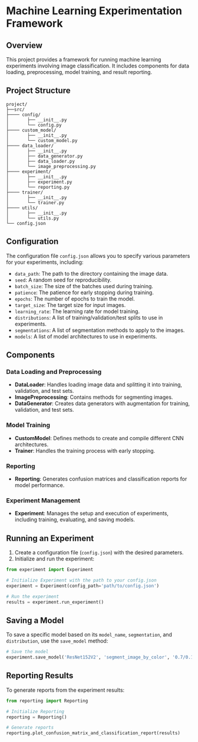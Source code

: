 
# Machine Learning Experimentation Framework

## Overview

This project provides a framework for running machine learning experiments involving image classification. It includes components for data loading, preprocessing, model training, and result reporting.

## Project Structure

```
project/
├──src/
├──── config/
│       ├── __init__.py
│       └── config.py
├──── custom_model/
│       ├── __init__.py
│       └── custom_model.py
├──── data_loader/
│       ├── __init__.py
│       ├── data_generator.py
│       ├── data_loader.py
│       └── image_preprocessing.py
├──── experiment/
│       ├── __init__.py
│       ├── experiment.py
│       └── reporting.py
├──── trainer/
│       ├── __init__.py
│       └── trainer.py
├──── utils/
│       ├── __init__.py
│       └── utils.py
└── config.json
```

## Configuration

The configuration file `config.json` allows you to specify various parameters for your experiments, including:

- `data_path`: The path to the directory containing the image data.
- `seed`: A random seed for reproducibility.
- `batch_size`: The size of the batches used during training.
- `patience`: The patience for early stopping during training.
- `epochs`: The number of epochs to train the model.
- `target_size`: The target size for input images.
- `learning_rate`: The learning rate for model training.
- `distributions`: A list of training/validation/test splits to use in experiments.
- `segmentations`: A list of segmentation methods to apply to the images.
- `models`: A list of model architectures to use in experiments.

## Components

### Data Loading and Preprocessing

- **DataLoader**: Handles loading image data and splitting it into training, validation, and test sets.
- **ImagePreprocessing**: Contains methods for segmenting images.
- **DataGenerator**: Creates data generators with augmentation for training, validation, and test sets.

### Model Training

- **CustomModel**: Defines methods to create and compile different CNN architectures.
- **Trainer**: Handles the training process with early stopping.

### Reporting

- **Reporting**: Generates confusion matrices and classification reports for model performance.

### Experiment Management

- **Experiment**: Manages the setup and execution of experiments, including training, evaluating, and saving models.

## Running an Experiment

1. Create a configuration file (`config.json`) with the desired parameters.
2. Initialize and run the experiment:

```python
from experiment import Experiment

# Initialize Experiment with the path to your config.json
experiment = Experiment(config_path='path/to/config.json')

# Run the experiment
results = experiment.run_experiment()
```

## Saving a Model

To save a specific model based on its `model_name`, `segmentation`, and `distribution`, use the `save_model` method:

```python
# Save the model
experiment.save_model('ResNet152V2', 'segment_image_by_color', '0.7/0.15', '../model')
```

## Reporting Results

To generate reports from the experiment results:

```python
from reporting import Reporting

# Initialize Reporting
reporting = Reporting()

# Generate reports
reporting.plot_confusion_matrix_and_classification_report(results)
```